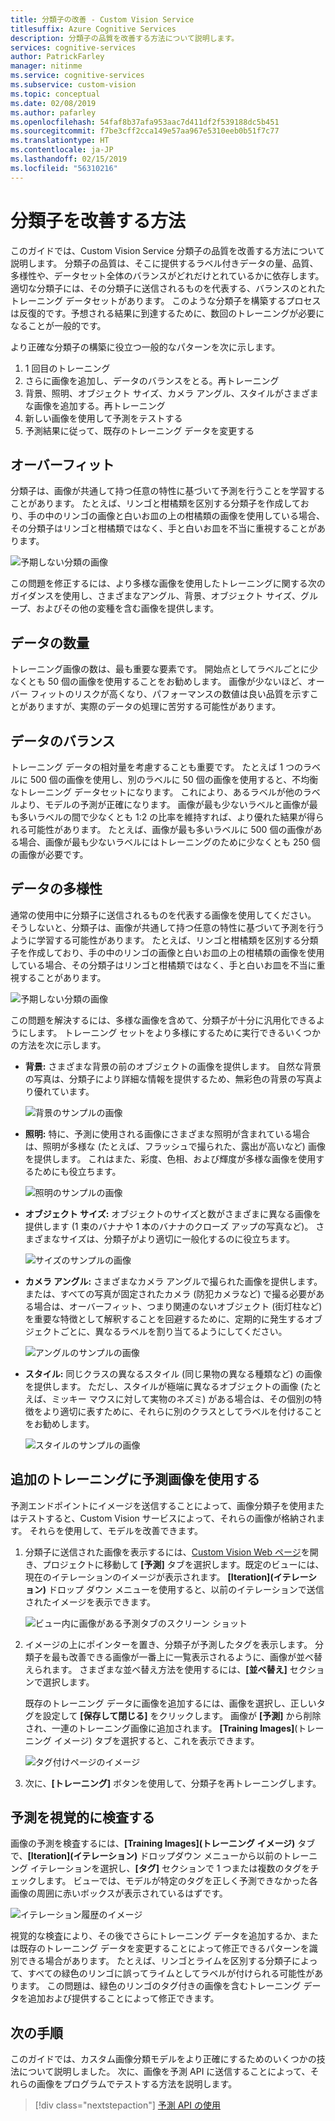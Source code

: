 ```yaml
---
title: 分類子の改善 - Custom Vision Service
titlesuffix: Azure Cognitive Services
description: 分類子の品質を改善する方法について説明します。
services: cognitive-services
author: PatrickFarley
manager: nitinme
ms.service: cognitive-services
ms.subservice: custom-vision
ms.topic: conceptual
ms.date: 02/08/2019
ms.author: pafarley
ms.openlocfilehash: 54faf8b37afa953aac7d411df2f539188dc5b451
ms.sourcegitcommit: f7be3cff2cca149e57aa967e5310eeb0b51f7c77
ms.translationtype: HT
ms.contentlocale: ja-JP
ms.lasthandoff: 02/15/2019
ms.locfileid: "56310216"
---
```

# <a name="how-to-improve-your-classifier"></a>分類子を改善する方法

このガイドでは、Custom Vision Service 分類子の品質を改善する方法について説明します。 分類子の品質は、そこに提供するラベル付きデータの量、品質、多様性や、データセット全体のバランスがどれだけとれているかに依存します。 適切な分類子には、その分類子に送信されるものを代表する、バランスのとれたトレーニング データセットがあります。 このような分類子を構築するプロセスは反復的です。予想される結果に到達するために、数回のトレーニングが必要になることが一般的です。

より正確な分類子の構築に役立つ一般的なパターンを次に示します。

1. 1 回目のトレーニング
1. さらに画像を追加し、データのバランスをとる。再トレーニング
1. 背景、照明、オブジェクト サイズ、カメラ アングル、スタイルがさまざまな画像を追加する。再トレーニング
1. 新しい画像を使用して予測をテストする
1. 予測結果に従って、既存のトレーニング データを変更する

## <a name="overfitting"></a>オーバーフィット

分類子は、画像が共通して持つ任意の特性に基づいて予測を行うことを学習することがあります。 たとえば、リンゴと柑橘類を区別する分類子を作成しており、手の中のリンゴの画像と白いお皿の上の柑橘類の画像を使用している場合、その分類子はリンゴと柑橘類ではなく、手と白いお皿を不当に重視することがあります。

![予期しない分類の画像](./media/getting-started-improving-your-classifier/unexpected.png)

この問題を修正するには、より多様な画像を使用したトレーニングに関する次のガイダンスを使用し、さまざまなアングル、背景、オブジェクト サイズ、グループ、およびその他の変種を含む画像を提供します。

## <a name="data-quantity"></a>データの数量

トレーニング画像の数は、最も重要な要素です。 開始点としてラベルごとに少なくとも 50 個の画像を使用することをお勧めします。 画像が少ないほど、オーバー フィットのリスクが高くなり、パフォーマンスの数値は良い品質を示すことがありますが、実際のデータの処理に苦労する可能性があります。 

## <a name="data-balance"></a>データのバランス

トレーニング データの相対量を考慮することも重要です。 たとえば 1 つのラベルに 500 個の画像を使用し、別のラベルに 50 個の画像を使用すると、不均衡なトレーニング データセットになります。 これにより、あるラベルが他のラベルより、モデルの予測が正確になります。 画像が最も少ないラベルと画像が最も多いラベルの間で少なくとも 1:2 の比率を維持すれば、より優れた結果が得られる可能性があります。 たとえば、画像が最も多いラベルに 500 個の画像がある場合、画像が最も少ないラベルにはトレーニングのために少なくとも 250 個の画像が必要です。

## <a name="data-variety"></a>データの多様性

通常の使用中に分類子に送信されるものを代表する画像を使用してください。 そうしないと、分類子は、画像が共通して持つ任意の特性に基づいて予測を行うように学習する可能性があります。 たとえば、リンゴと柑橘類を区別する分類子を作成しており、手の中のリンゴの画像と白いお皿の上の柑橘類の画像を使用している場合、その分類子はリンゴと柑橘類ではなく、手と白いお皿を不当に重視することがあります。

![予期しない分類の画像](./media/getting-started-improving-your-classifier/unexpected.png)

この問題を解決するには、多様な画像を含めて、分類子が十分に汎用化できるようにします。 トレーニング セットをより多様にするために実行できるいくつかの方法を次に示します。

* __背景:__ さまざまな背景の前のオブジェクトの画像を提供します。 自然な背景の写真は、分類子により詳細な情報を提供するため、無彩色の背景の写真より優れています。

    ![背景のサンプルの画像](./media/getting-started-improving-your-classifier/background.png)

* __照明:__ 特に、予測に使用される画像にさまざまな照明が含まれている場合は、照明が多様な (たとえば、フラッシュで撮られた、露出が高いなど) 画像を提供します。 これはまた、彩度、色相、および輝度が多様な画像を使用するためにも役立ちます。

    ![照明のサンプルの画像](./media/getting-started-improving-your-classifier/lighting.png)

* __オブジェクト サイズ:__ オブジェクトのサイズと数がさまざまに異なる画像を提供します (1 束のバナナや 1 本のバナナのクローズ アップの写真など)。 さまざまなサイズは、分類子がより適切に一般化するのに役立ちます。

    ![サイズのサンプルの画像](./media/getting-started-improving-your-classifier/size.png)

* __カメラ アングル:__ さまざまなカメラ アングルで撮られた画像を提供します。 または、すべての写真が固定されたカメラ (防犯カメラなど) で撮る必要がある場合は、オーバーフィット、つまり関連のないオブジェクト (街灯柱など) を重要な特徴として解釈することを回避するために、定期的に発生するオブジェクトごとに、異なるラベルを割り当てるようにしてください。

    ![アングルのサンプルの画像](./media/getting-started-improving-your-classifier/angle.png)

* __スタイル:__ 同じクラスの異なるスタイル (同じ果物の異なる種類など) の画像を提供します。 ただし、スタイルが極端に異なるオブジェクトの画像 (たとえば、ミッキー マウスに対して実物のネズミ) がある場合は、その個別の特徴をより適切に表すために、それらに別のクラスとしてラベルを付けることをお勧めします。

    ![スタイルのサンプルの画像](./media/getting-started-improving-your-classifier/style.png)

## <a name="use-prediction-images-for-further-training"></a>追加のトレーニングに予測画像を使用する

予測エンドポイントにイメージを送信することによって、画像分類子を使用またはテストすると、Custom Vision サービスによって、それらの画像が格納されます。 それらを使用して、モデルを改善できます。

1. 分類子に送信された画像を表示するには、[Custom Vision Web ページ](https://customvision.ai)を開き、プロジェクトに移動して __[予測]__ タブを選択します。既定のビューには、現在のイテレーションのイメージが表示されます。 __[Iteration]\(イテレーション\)__ ドロップ ダウン メニューを使用すると、以前のイテレーションで送信されたイメージを表示できます。

    ![ビュー内に画像がある予測タブのスクリーン ショット](./media/getting-started-improving-your-classifier/predictions.png)

2. イメージの上にポインターを置き、分類子が予測したタグを表示します。 分類子を最も改善できる画像が一番上に一覧表示されるように、画像が並べ替えられます。 さまざまな並べ替え方法を使用するには、__[並べ替え]__ セクションで選択します。 

    既存のトレーニング データに画像を追加するには、画像を選択し、正しいタグを設定して __[保存して閉じる]__ をクリックします。 画像が __[予測]__ から削除され、一連のトレーニング画像に追加されます。 __[Training Images]__(トレーニング イメージ) タブを選択すると、これを表示できます。

    ![タグ付けページのイメージ](./media/getting-started-improving-your-classifier/tag.png)

3. 次に、__[トレーニング]__ ボタンを使用して、分類子を再トレーニングします。

## <a name="visually-inspect-predictions"></a>予測を視覚的に検査する

画像の予測を検査するには、__[Training Images]\(トレーニング イメージ\)__ タブで、**[Iteration]\(イテレーション\)** ドロップダウン メニューから以前のトレーニング イテレーションを選択し、**[タグ]** セクションで 1 つまたは複数のタグをチェックします。 ビューでは、モデルが特定のタグを正しく予測できなかった各画像の周囲に赤いボックスが表示されているはずです。

![イテレーション履歴のイメージ](./media/getting-started-improving-your-classifier/iteration.png)

視覚的な検査により、その後でさらにトレーニング データを追加するか、または既存のトレーニング データを変更することによって修正できるパターンを識別できる場合があります。 たとえば、リンゴとライムを区別する分類子によって、すべての緑色のリンゴに誤ってライムとしてラベルが付けられる可能性があります。 この問題は、緑色のリンゴのタグ付きの画像を含むトレーニング データを追加および提供することによって修正できます。

## <a name="next-steps"></a>次の手順

このガイドでは、カスタム画像分類モデルをより正確にするためのいくつかの技法について説明しました。 次に、画像を予測 API に送信することによって、それらの画像をプログラムでテストする方法を説明します。

> [!div class="nextstepaction"]
[予測 API の使用](use-prediction-api.md)
